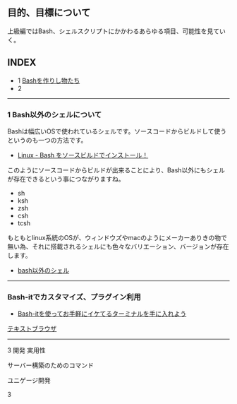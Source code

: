## 目的、目標について

上級編ではBash、シェルスクリプトにかかわるあらゆる項目、可能性を見ていく。

<!--more-->

## INDEX
- 1 [Bashを作りし物たち](#part1)
- 2 

<a id="part1"></a>
<hr>

### 1 Bash以外のシェルについて

Bashは幅広いOSで使われているシェルです。ソースコードからビルドして使うというのも一つの方法です。

- [Linux - Bash をソースビルドでインストール！](https://www.mk-mode.com/octopress/2015/03/12/linux-bash-installation-by-src/)

このようにソースコードからビルドが出来ることにより、Bash以外にもシェルが存在できるという事につながりますね。

- sh
- ksh
- zsh
- csh
- tcsh

もともとlinux系統のOSが、ウィンドウズやmacのようにメーカーありきの物で無い為、それに搭載されるシェルにも色々なバリエーション、バージョンが存在します。

- [bash以外のシェル](http://www2u.biglobe.ne.jp/~hsaka/docs/shell.html)



<a id="part2"></a>
<hr>

### Bash-itでカスタマイズ、プラグイン利用

- [Bash-itを使ってお手軽にイケてるターミナルを手に入れよう](https://mynavi-agent.jp/it/geekroid/2017/01/-7bash-it.html)





[テキストブラウザ](http://www2u.biglobe.ne.jp/~hsaka/w3m/index-ja.html)



<a id="part3"></a>
<hr>
3 開発 実用性

サーバー構築のためのコマンド

ユニゲージ開発


3









